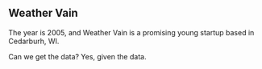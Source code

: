 ## Weather Vain

The year is 2005, and Weather Vain is a promising young startup based in Cedarburh, WI. 

Can we get the data? Yes, given the data. 
